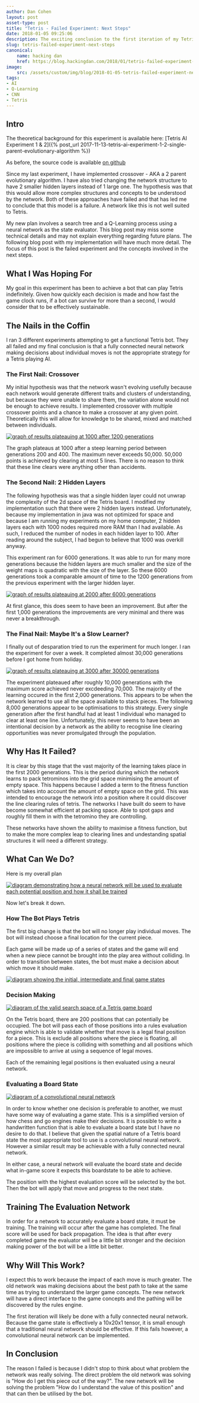 ```yaml
---
author: Dan Cohen
layout: post
asset-type: post
title: "Tetris - Failed Experiment: Next Steps"
date: 2018-01-05 09:25:06
description: The exciting conclusion to the first iteration of my Tetris AI experiments and my plans for the future.
slug: tetris-failed-experiment-next-steps
canonical:
    name: hacking dan
    href: https://blog.hackingdan.com/2018/01/tetris-failed-experiment-next-steps
image: 
    src: /assets/custom/img/blog/2018-01-05-tetris-failed-experiment-next-steps/tetris.png
tags: 
- AI
- Q-Learning
- CNN
- Tetris
---
```

## Intro

The theoretical background for this experiment is available here: [Tetris AI Experiment 1 & 2]({% post_url 2017-11-13-tetris-ai-experiment-1-2-single-parent-evolutionary-algorithm %})

As before, the source code is available [on github](https://github.com/cohen990/evolution-of-tetris)

Since my last experiment, I have implemented crossover - AKA a 2 parent evolutionary algorithm. I have also tried changing the network structure to have 2 smaller hidden layers instead of 1 large one. The hypothesis was that this would allow more complex structures and concepts to be understood by the network. Both of these approaches have failed and that has led me to conclude that this model is a failure. A network like this is not well suited to Tetris.

My new plan involves a search tree and a Q-Learning process using a neural network as the state evaluator. This blog post may miss some technical details and may not explain everything regarding future plans. The following blog post with my implementation will have much more detail. The focus of this post is the failed experiment and the concepts involved in the next steps.

## What I Was Hoping For

My goal in this experiment has been to achieve a bot that can play Tetris indefinitely. Given how quickly each decision is made and how fast the game clock runs, if a bot can survive for more than a second, I would consider that to be effectively sustainable.

## The Nails in the Coffin

I ran 3 different experiments attempting to get a functional Tetris bot. They all failed and my final conclusion is that a fully connected neural network making decisions about individual moves is not the appropriate strategy for a Tetris playing AI.

### The First Nail: Crossover

My initial hypothesis was that the network wasn't evolving usefully because each network would generate different traits and clusters of understanding, but because they were unable to share them, the variation alone would not be enough to achieve results. I implemented crossover with multiple crossover points and a chance to make a crossover at any given point. Theoretically this will allow for knowledge to be shared, mixed and matched between individuals.

[![graph of results plateauing at 1000 after 1200 generations]({{site.baseurl}}/assets/custom/img/blog/2018-01-05-tetris-failed-experiment-next-steps/crossover.png)]({{site.baseurl}}/assets/custom/img/blog/2018-01-05-tetris-failed-experiment-next-steps/crossover.png)

The graph plateaus at 1000 after a steep learning period between generations 200 and 400. The maximum never exceeds 50,000. 50,000 points is achieved by clearing at most 5 lines. There is no reason to think that these line clears were anything other than accidents.

### The Second Nail: 2 Hidden Layers

The following hypothesis was that a single hidden layer could not unwrap the complexity of the 2d space of the Tetris board. I modified my implementation such that there were 2 hidden layers instead. Unfortunately, because my implementation in java was not optimized for space and because I am running my experiments on my home computer, 2 hidden layers each with 1000 nodes required more RAM than I had available. As such, I reduced the number of nodes in each hidden layer to 100. After reading around the subject, I had begun to believe that 1000 was overkill anyway.

This experiment ran for 6000 generations. It was able to run for many more generations because the hidden layers are much smaller and the size of the weight maps is quadratic with the size of the layer. So these 6000 generations took a comparable amount of time to the 1200 generations from the previous experiment with the larger hidden layer.

[![graph of results plateauing at 2000 after 6000 generations]({{site.baseurl}}/assets/custom/img/blog/2018-01-05-tetris-failed-experiment-next-steps/2layers.png)]({{site.baseurl}}/assets/custom/img/blog/2018-01-05-tetris-failed-experiment-next-steps/2layers.png)

At first glance, this does seem to have been an improvement. But after the first 1,000 generations the improvements are very minimal and there was never a breakthrough.

### The Final Nail: Maybe It's a Slow Learner?

I finally out of desparation tried to run the experiment for much longer. I ran the experiment for over a week. It completed almost 30,000 generations before I got home from holiday.

[![graph of results plateauing at 3000 after 30000 generations]({{site.baseurl}}/assets/custom/img/blog/2018-01-05-tetris-failed-experiment-next-steps/failed.png)]({{site.baseurl}}/assets/custom/img/blog/2018-01-05-tetris-failed-experiment-next-steps/failed.png)

The experiment plateaued after roughly 10,000 generations with the maximum score achieved never excdeeding 70,000. The majority of the learning occured in the first 2,000 generations. This appears to be when the network learned to use all the space available to stack pieces. The following 8,000 generations appear to be optimisations to this strategy. Every single generation after the first handful had at least 1 individual who managed to clear at least one line. Unfortunately, this never seems to have been an intentional decision by a network as the ability to recognise line clearing opportunities was never promulgated through the population.

## Why Has It Failed?

It is clear by this stage that the vast majority of the learning takes place in the first 2000 generations. This is the period during which the network learns to pack tetrominos into the grid space minimising the amount of empty space. This happens because I added a term to the fitness function which takes into account the amount of empty space on the grid. This was intended to encourage the network into a position where it could discover the line clearing rules of tetris. The networks I have built do seem to have become somewhat efficient at packing space. Able to spot gaps and roughly fill them in with the tetromino they are controlling.

These networks have shown the ability to maximise a fitness function, but to make the more complex leap to clearing lines and undestanding spatial structures it will need a different strategy.

## What Can We Do?

Here is my overall plan

[![diagram demonstrating how a neural network will be used to evaluate each potential position and how it shall be trained]({{site.baseurl}}/assets/custom/img/blog/2018-01-05-tetris-failed-experiment-next-steps/diagram.png)]({{site.baseurl}}/assets/custom/img/blog/2018-01-05-tetris-failed-experiment-next-steps/diagram.png)

Now let's break it down.

### How The Bot Plays Tetris

The first big change is that the bot will no longer play individual moves. The bot will instead choose a final location for the current piece.

Each game will be made up of a series of states and the game will end when a new piece cannot be brought into the play area without colliding. In order to transition between states, the bot must make a decision about which move it should make.

[![diagram showing the initial, intermediate and final game states]({{site.baseurl}}/assets/custom/img/blog/2018-01-05-tetris-failed-experiment-next-steps/states.png)]({{site.baseurl}}/assets/custom/img/blog/2018-01-05-tetris-failed-experiment-next-steps/states.png)

### Decision Making

[![diagram of the valid search space of a Tetris game board]({{site.baseurl}}/assets/custom/img/blog/2018-01-05-tetris-failed-experiment-next-steps/search-space.png)]({{site.baseurl}}/assets/custom/img/blog/2018-01-05-tetris-failed-experiment-next-steps/search-space.png)

On the Tetris board, there are 200 positions that can potentially be occupied. The bot will pass each of those positions into a rules evaluation engine which is able to validate whether that move is a legal final position for a piece. This is exclude all positions where the piece is floating, all positions where the piece is colliding with something and all positions which are impossible to arrive at using a sequence of legal moves.

Each of the remaining legal positions is then evaluated using a neural network.

### Evaluating a Board State

[![diagram of a convolutional neural network]({{site.baseurl}}/assets/custom/img/blog/2018-01-05-tetris-failed-experiment-next-steps/CNN.png)]({{site.baseurl}}/assets/custom/img/blog/2018-01-05-tetris-failed-experiment-next-steps/CNN.png)

In order to know whether one decision is preferable to another, we must have some way of evaluating a game state. This is a simplified version of how chess and go engines make their decisions. It is possible to write a handwritten function that is able to evaluate a board state but I have no desire to do that. I believe that given the spatial nature of a Tetris board state the most appropriate tool to use is a convolutional neural network. However a similar result may be achievable with a fully connected neural network.

In either case, a neural network will evaluate the board state and decide what in-game score it expects this boardstate to be able to achieve.

The position with the highest evaluation score will be selected by the bot. Then the bot will apply that move and progress to the next state.

## Training The Evaluation Network

In order for a network to accurately evaluate a board state, it must be training. The training will occur after the game has completed. The final score will be used for back propagation. The idea is that after every completed game the evaluator will be a little bit stronger and the decision making power of the bot will be a little bit better.

## Why Will This Work?

I expect this to work because the impact of each move is much greater. The old network was making decisions about the best path to take at the same time as trying to understand the larger game concepts. The new network will have a direct interface to the game concepts and the pathing will be discovered by the rules engine. 

The first iteration will likely be done with a fully connected neural network. Because the game state is effectively a 10x20x1 tensor, it is small enough that a traditional neural network should be effective. If this fails however, a convolutional neural network can be implemented.

## In Conclusion

The reason I failed is because I didn't stop to think about what problem the network was really solving. The direct problem the old network was solving is "How do I get this piece out of the way?". The new network will be solving the problem "How do I understand the value of this position" and that can then be utilised by the bot.
